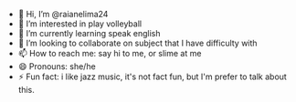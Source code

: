 - 👋 Hi, I’m @raianelima24
- 👀 I’m interested in play volleyball
- 🌱 I’m currently learning speak english
- 💞️ I’m looking to collaborate on subject that I have difficulty with
- 📫 How to reach me: say hi to me, or slime at me
- 😄 Pronouns: she/he
- ⚡ Fun fact: i like jazz music, it's not fact fun, but I'm prefer to talk about this.

<!---
raianelima24/raianelima24 is a ✨ special ✨ repository because its `README.md` (this file) appears on your GitHub profile.
You can click the Preview link to take a look at your changes.
--->
